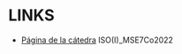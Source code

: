 # LINKS
* [Página de la cátedra](https://campus.fi.uba.ar/course/view.php?id=1454) ISO(I)_MSE7Co2022
